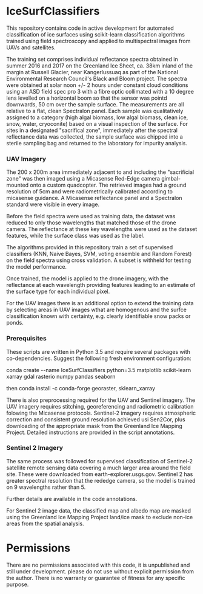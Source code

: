 # IceSurfClassifiers

This repository contains code in active development for automated classification of ice surfaces using scikit-learn classification algorithms trained using field spectroscopy and applied to multispectral images from UAVs and satellites.

The training set comprises individual reflectance spectra obtained in summer 2016 and 2017 on the Greenland Ice Sheet, ca. 38km inland of the margin at Russell Glacier, near Kangerlussuaq as part of the National Environmental Research Council's Black and Bloom project. The spectra were obtained at solar noon +/- 2 hours under constant cloud conditions using an ASD field spec pro 3 with a fibre optic collimated with a 10 degree lens levelled on a horizontal boom so that the sensor was pointd downwards, 50 cm over the sample surface. The measurements are all relative to a flat, clean Spectralon panel. Each sample was qualitatively assigned to a category (high algal biomass, low algal biomass, clean ice, snow, water, cryoconite) based on a visual inspection of the surface. For sites in a designated "sacrifical zone", immediately after the spectral reflectance data was collected, the sample surface was chipped into a sterile sampling bag and returned to the laboratory for impurity analysis. 


### UAV Imagery ### 

The 200 x 200m area immediately adjacent to and including the "sacrificial zone" was then imaged using a Micasense Red-Edge camera gimbal-mounted onto a custom quadcopter. The retrieved images had a ground resolution of 5cm and were radiometrically calibrated according to micasense guidance. A Micasense reflectance panel and a Spectralon standard were visible in every image.

Before the field spectra were used as training data, the dataset was reduced to only those wavelengths that matched those of the drone camera. The reflectance at these key wavelengths were used as the dataset features, while the surface class was used as the label.

The algorithms provided in this repository train a set of supervised classifiers (KNN, Naive Bayes, SVM, voting ensemble and Random Forest) on the field spectra using cross validation. A subset is withheld for testing the model performance.

Once trained, the model is applied to the drone imagery, with the reflectance at each wavelength providing features leading to an estimate of the surface type for each individual pixel.

For the UAV images there is an additional option to extend the training data by selecting areas in UAV images wthat are homogenous and the surfce classification known with certainty, e.g. clearly identifiable snow packs or ponds.

### Prerequisites ###

These scripts are written in Python 3.5 and require several packages with co-dependencies. Suggest the following fresh environment configuration:

conda create --name IceSurfClassifiers python=3.5 matplotlib scikit-learn xarray gdal rasterio numpy pandas seaborn

then conda install -c conda-forge georaster, sklearn_xarray

There is also preprocessing required for the UAV and Sentinel imagery. The UAV imagery requires stitching, georeferencing and radiometric calibration folowing the Micasense protocols.
Sentinel-2 imagery requires atmospheric correction and consistent ground resolution achieved usi Sen2Cor, plus downloading of the appropriate mask from the Greenland Ice Mapping Project.
Detailed instructions are provided in the script annotations.



### Sentinel 2 Imagery ###

The same process was followed for supervised classification of Sentinel-2 satellite remote sensing data covering a much larger area around the field site. These were downloaded from earth-explorer.usgs.gov. Sentinel 2 has greater spectral resolution that the rededge camera, so the model is trained on 9 wavelengths rather than 5. 

Further details are available in the code annotations.


For Sentinel 2 image data, the classified map and albedo map are masked using the Greenland Ice Mapping Project land/ice mask to exclude non-ice areas from the spatial analysis.


# Permissions

There are no permissions associated with this code, it is unpublished and still under development. please do not use without explicit permission from the author. There is no warranty or guarantee of fitness for any specific purpose.

